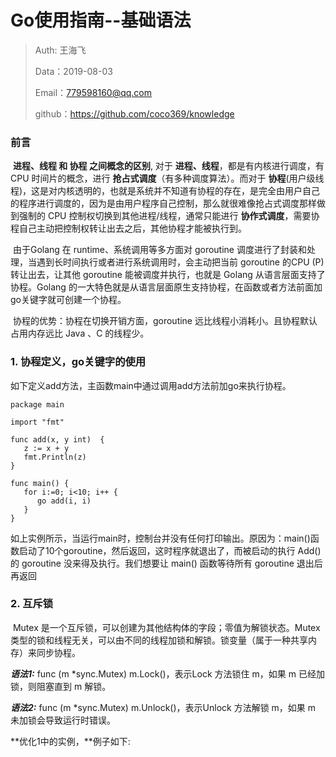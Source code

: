 # Go使用指南--基础语法

> Auth: 王海飞
>
> Data：2019-08-03
>
> Email：779598160@qq.com
>
> github：https://github.com/coco369/knowledge

### 前言

​	**进程、线程 和 协程 之间概念的区别**, 对于 **进程、线程**，都是有内核进行调度，有 CPU 时间片的概念，进行 **抢占式调度**（有多种调度算法）。而对于 **协程**(用户级线程)，这是对内核透明的，也就是系统并不知道有协程的存在，是完全由用户自己的程序进行调度的，因为是由用户程序自己控制，那么就很难像抢占式调度那样做到强制的 CPU 控制权切换到其他进程/线程，通常只能进行 **协作式调度**，需要协程自己主动把控制权转让出去之后，其他协程才能被执行到。

​	由于Golang 在 runtime、系统调用等多方面对 goroutine 调度进行了封装和处理，当遇到长时间执行或者进行系统调用时，会主动把当前 goroutine 的CPU (P) 转让出去，让其他 goroutine 能被调度并执行，也就是 Golang 从语言层面支持了协程。Golang 的一大特色就是从语言层面原生支持协程，在函数或者方法前面加 go关键字就可创建一个协程。

​	协程的优势：协程在切换开销方面，goroutine 远比线程小消耗小。且协程默认占用内存远比 Java 、C 的线程少。

### 1. 协程定义，go关键字的使用

如下定义add方法，主函数main中通过调用add方法前加go来执行协程。

```
package main

import "fmt"

func add(x, y int)  {
   z := x + y
   fmt.Println(z)
}

func main() {
   for i:=0; i<10; i++ {
      go add(i, i)
   }
}
```

如上实例所示，当运行main时，控制台并没有任何打印输出。原因为：main()函数启动了10个goroutine，然后返回，这时程序就退出了，而被启动的执行 Add() 的 goroutine 没来得及执行。我们想要让 main() 函数等待所有 goroutine 退出后再返回



### 2. 互斥锁

​	Mutex 是一个互斥锁，可以创建为其他结构体的字段；零值为解锁状态。Mutex 类型的锁和线程无关，可以由不同的线程加锁和解锁。锁变量（属于一种共享内存）来同步协程。

***语法1:*** func (m *sync.Mutex) m.Lock()，表示Lock 方法锁住 m，如果 m 已经加锁，则阻塞直到 m 解锁。

***语法2:*** func (m *sync.Mutex) m.Unlock()，表示Unlock 方法解锁 m，如果 m 未加锁会导致运行时错误。

**优化1中的实例，**例子如下:





